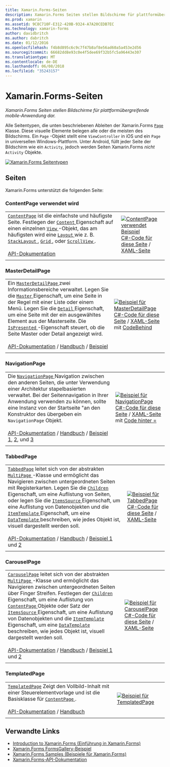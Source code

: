 ```yaml
---
title: Xamarin.Forms-Seiten
description: Xamarin.Forms Seiten stellen Bildschirme für plattformübergreifende mobile-Anwendung dar. Dieser Artikel enthält die Seiten, die in Xamarin.Forms enthalten sind.
ms.prod: xamarin
ms.assetid: 9C8C710F-E312-420B-9324-A7A20CEDB7EC
ms.technology: xamarin-forms
author: davidbritch
ms.author: dabritch
ms.date: 01/12/2016
ms.openlocfilehash: f4b8d895c6c9c7f47b8af8e56ad60a5a453e2d56
ms.sourcegitcommit: 66682dd8e93c0e4f5dee69f32b5fc5a96443e307
ms.translationtype: MT
ms.contentlocale: de-DE
ms.lasthandoff: 06/08/2018
ms.locfileid: "35243157"
---
```

# <a name="xamarinforms-pages"></a>Xamarin.Forms-Seiten

_Xamarin.Forms Seiten stellen Bildschirme für plattformübergreifende mobile-Anwendung dar._

Alle Seitentypen, die unten beschriebenen Ableiten der Xamarin.Forms [ `Page` ](https://developer.xamarin.com/api/type/Xamarin.Forms.Page/) Klasse. Diese visuelle Elemente belegen alle oder die meisten des Bildschirms. Ein `Page` -Objekt stellt eine `ViewController` in iOS und ein `Page` in universellen Windows-Plattform. Unter Android, füllt jeder Seite der Bildschirm wie ein `Activity`, jedoch werden Seiten Xamarin.Forms *nicht* `Activity` Objekte.

[ ![](pages-images/pages-sml.png "Xamarin.Forms Seitentypen")](pages-images/pages.png#lightbox "Xamarin.Forms Seitentypen")

## <a name="pages"></a>Seiten

Xamarin.Forms unterstützt die folgenden Seite:

<a name="contentPage" />

### <a name="contentpage"></a>ContentPage verwendet wird

|     |     |
| --- | --- |
| [`ContentPage`](https://developer.xamarin.com/api/type/Xamarin.Forms.ContentPage/) ist die einfachste und häufigste Seite. Festlegen der [ `Content` ](https://developer.xamarin.com/api/property/Xamarin.Forms.ContentPage.Content/) Eigenschaft auf einen einzelnen [ `View` ](views.md) -Objekt, das am häufigsten wird eine [ `Layout` ](layouts.md) wie z. B. [ `StackLayout` ](layouts.md#stackLayout), [ `Grid` ](layouts.md#grid), oder [ `ScrollView` ](layouts.md#scrollView).<br /><br />[API-Dokumentation](https://developer.xamarin.com/api/type/Xamarin.Forms.ContentPage/) | [![ContentPage verwendet Beispiel](pages-images/ContentPage.png "ContentPage verwendet Beispiel")](pages-images/ContentPage-Large.png#lightbox "ContentPage verwendet wird")<br />[C#-Code für diese Seite](https://github.com/xamarin/xamarin-forms-samples/blob/master/FormsGallery/FormsGallery/FormsGallery/CodeExamples/ContentPageDemoPage.cs) / [XAML-Seite](https://github.com/xamarin/xamarin-forms-samples/blob/master/FormsGallery/FormsGallery/FormsGallery/XamlExamples/ContentPageDemoPage.xaml) |
|     |     |

### <a name="masterdetailpage"></a>MasterDetailPage

|     |     |
| --- | --- |
| Ein [ `MasterDetailPage` ](https://developer.xamarin.com/api/type/Xamarin.Forms.MasterDetailPage/) zwei Informationsbereiche verwaltet. Legen Sie die [ `Master` ](https://developer.xamarin.com/api/property/Xamarin.Forms.MasterDetailPage.Master/) Eigenschaft, um eine Seite in der Regel mit einer Liste oder einem Menü. Legen Sie die [ `Detail` ](https://developer.xamarin.com/api/property/Xamarin.Forms.MasterDetailPage.Detail/) Eigenschaft, um eine Seite mit der ein ausgewähltes Element aus der Masterseite. Die [ `IsPresented` ](https://developer.xamarin.com/api/property/Xamarin.Forms.MasterDetailPage.IsPresented/) -Eigenschaft steuert, ob die Seite Master oder Detail angezeigt wird.<br /><br />[API-Dokumentation](https://developer.xamarin.com/api/type/Xamarin.Forms.MasterDetailPage/) / [Handbuch](~/xamarin-forms/app-fundamentals/navigation/master-detail-page.md) / [Beispiel](https://developer.xamarin.com/samples/xamarin-forms/Navigation/MasterDetailPage/) | [![Beispiel für MasterDetailPage](pages-images/MasterDetailPage.png "MasterDetailPage Beispiel")](pages-images/MasterDetailPage-Large.png#lightbox "MasterDetailPage-Beispiel")<br />[C#-Code für diese Seite](https://github.com/xamarin/xamarin-forms-samples/blob/master/FormsGallery/FormsGallery/FormsGallery/CodeExamples/MasterDetailPageDemoPage.cs) / [XAML-Seite](https://github.com/xamarin/xamarin-forms-samples/blob/master/FormsGallery/FormsGallery/FormsGallery/XamlExamples/MasterDetailPageDemoPage.xaml) mit [CodeBehind](https://github.com/xamarin/xamarin-forms-samples/blob/master/FormsGallery/FormsGallery/FormsGallery/XamlExamples/MasterDetailPageDemoPage.xaml.cs) |
|     |     |

### <a name="navigationpage"></a>NavigationPage

|     |     |
| --- | --- |
| Die [ `NavigationPage` ](https://developer.xamarin.com/api/type/Xamarin.Forms.NavigationPage/) Navigation zwischen den anderen Seiten, die unter Verwendung einer Architektur stapelbasierten verwaltet. Bei der Seitennavigation in Ihrer Anwendung verwenden zu können, sollte eine Instanz von der Startseite "an den Konstruktor des übergeben ein `NavigationPage` Objekt.<br /><br />[API-Dokumentation](https://developer.xamarin.com/api/type/Xamarin.Forms.NavigationPage/) / [Handbuch](~/xamarin-forms/app-fundamentals/navigation/hierarchical.md) / [Beispiel 1](https://developer.xamarin.com/samples/xamarin-forms/Navigation/Hierarchical/), [2](https://developer.xamarin.com/samples/xamarin-forms/Navigation/PassingData/), und [3](https://developer.xamarin.com/samples/xamarin-forms/Navigation/LoginFlow/)  | [![Beispiel für NavigationPage](pages-images/NavigationPage.png "NavigationPage Beispiel")](pages-images/NavigationPage-Large.png#lightbox "NavigationPage-Beispiel")<br />[C#-Code für diese Seite](https://github.com/xamarin/xamarin-forms-samples/blob/master/FormsGallery/FormsGallery/FormsGallery/CodeExamples/NavigationPageDemoPage.cs) / [XAML-Seite](https://github.com/xamarin/xamarin-forms-samples/blob/master/FormsGallery/FormsGallery/FormsGallery/XamlExamples/NavigationPageDemoPage.xaml) mit [Code hinter =](https://github.com/xamarin/xamarin-forms-samples/blob/master/FormsGallery/FormsGallery/FormsGallery/XamlExamples/NavigationPageDemoPage.xaml.cs) |
|     |     |

### <a name="tabbedpage"></a>TabbedPage

|     |     |
| --- | --- |
| [`TabbedPage`](https://developer.xamarin.com/api/type/Xamarin.Forms.TabbedPage/) leitet sich von der abstrakten [ `MultiPage` ](https://developer.xamarin.com/api/type/Xamarin.Forms.MultiPage%3CT%3E/) -Klasse und ermöglicht das Navigieren zwischen untergeordneten Seiten mit Registerkarten. Legen Sie die [ `Children` ](https://developer.xamarin.com/api/property/Xamarin.Forms.MultiPage%3CT%3E.Children/) Eigenschaft, um eine Auflistung von Seiten, oder legen Sie die [ `ItemsSource` ](https://developer.xamarin.com/api/property/Xamarin.Forms.MultiPage%3CT%3E.ItemsSource/) Eigenschaft, um eine Auflistung von Datenobjekten und die [ `ItemTemplate` ](https://developer.xamarin.com/api/property/Xamarin.Forms.MultiPage%3CT%3E.ItemTemplate/) Eigenschaft, um eine [ `DataTemplate` ](https://developer.xamarin.com/api/type/Xamarin.Forms.DataTemplate/) beschreiben, wie jedes Objekt ist, visuell dargestellt werden soll.<br /><br />[API-Dokumentation](https://developer.xamarin.com/api/type/Xamarin.Forms.TabbedPage/) / [Handbuch](~/xamarin-forms/app-fundamentals/navigation/tabbed-page.md) / [Beispiel 1](https://developer.xamarin.com/samples/xamarin-forms/Navigation/TabbedPage/) und [2](https://developer.xamarin.com/samples/xamarin-forms/Navigation/TabbedPageWithNavigationPage) | [![Beispiel für TabbedPage](pages-images/TabbedPage.png "TabbedPage Beispiel")](pages-images/TabbedPage-Large.png#lightbox "TabbedPage-Beispiel")<br />[C#-Code für diese Seite](https://github.com/xamarin/xamarin-forms-samples/blob/master/FormsGallery/FormsGallery/FormsGallery/CodeExamples/TabbedPageDemoPage.cs) / [XAML-Seite](https://github.com/xamarin/xamarin-forms-samples/blob/master/FormsGallery/FormsGallery/FormsGallery/XamlExamples/TabbedPageDemoPage.xaml) |
|     |     |

### <a name="carouselpage"></a>CarouselPage

|     |     |
| --- | --- |
| [`CarouselPage`](https://developer.xamarin.com/api/type/Xamarin.Forms.CarouselPage/) leitet sich von der abstrakten [ `MultiPage` ](https://developer.xamarin.com/api/type/Xamarin.Forms.MultiPage%3CT%3E/) -Klasse und ermöglicht das Navigieren zwischen untergeordneten Seiten über Finger Streifen. Festlegen der [ `Children` ](https://developer.xamarin.com/api/property/Xamarin.Forms.MultiPage%3CT%3E.Children/) Eigenschaft, um eine Auflistung von [ `ContentPage` ](#contentPage) Objekte oder Satz der [ `ItemsSource` ](https://developer.xamarin.com/api/property/Xamarin.Forms.MultiPage%3CT%3E.ItemsSource/) Eigenschaft, um eine Auflistung von Datenobjekten und die [ `ItemTemplate` ](https://developer.xamarin.com/api/property/Xamarin.Forms.MultiPage%3CT%3E.ItemTemplate/) Eigenschaft, um eine [ `DataTemplate` ](https://developer.xamarin.com/api/type/Xamarin.Forms.DataTemplate/) beschreiben, wie jedes Objekt ist, visuell dargestellt werden soll.<br /><br />[API-Dokumentation](https://developer.xamarin.com/api/type/Xamarin.Forms.CarouselPage/) / [Handbuch](~/xamarin-forms/app-fundamentals/navigation/carousel-page.md) / [Beispiel 1](https://developer.xamarin.com/samples/xamarin-forms/Navigation/CarouselPage/) und [2](https://developer.xamarin.com/samples/xamarin-forms/Navigation/CarouselPageTemplate/) | [![Beispiel für CarouselPage](pages-images/CarouselPage.png "CarouselPage Beispiel")](pages-images/CarouselPage-Large.png#lightbox "CarouselPage-Beispiel")<br />[C#-Code für diese Seite](https://github.com/xamarin/xamarin-forms-samples/blob/master/FormsGallery/FormsGallery/FormsGallery/CodeExamples/CarouselPageDemoPage.cs) / [XAML-Seite](https://github.com/xamarin/xamarin-forms-samples/blob/master/FormsGallery/FormsGallery/FormsGallery/XamlExamples/CarouselPageDemoPage.xaml) |
|     |     |

### <a name="templatedpage"></a>TemplatedPage

|     |     |
| --- | --- |
| [`TemplatedPage`](https://developer.xamarin.com/api/type/Xamarin.Forms.TemplatedPage/) Zeigt den Vollbild-Inhalt mit einer Steuerelementvorlage und ist die Basisklasse für [ `ContentPage` ](#contentPage).<br /><br />[API-Dokumentation](https://developer.xamarin.com/api/type/Xamarin.Forms.TemplatedPage/) / [Handbuch](~/xamarin-forms/app-fundamentals/templates/control-templates/index.md) | [![Beispiel für TemplatedPage](pages-images/TemplatedPage.png "TemplatedPage Beispiel")](pages-images/TemplatedPage.png "TemplatedPage-Beispiel") |
|     |     |

## <a name="related-links"></a>Verwandte Links

- [Introduction to Xamarin.Forms (Einführung in Xamarin.Forms)](~/xamarin-forms/get-started/introduction-to-xamarin-forms.md)
- [Xamarin.Forms FormsGallery-Beispiel](https://developer.xamarin.com/samples/FormsGallery/)
- [Xamarin.Forms Samples (Beispiele für Xamarin.Forms)](https://developer.xamarin.com/samples/xamarin-forms/all/)
- [Xamarin.Forms-API-Dokumentation](https://developer.xamarin.com/api/root/Xamarin.Forms/)
